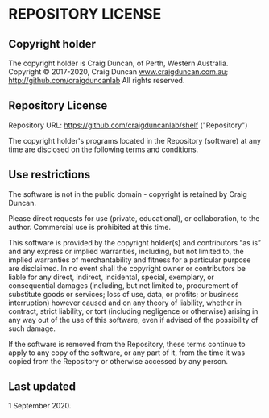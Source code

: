 # REPOSITORY LICENSE 

## Copyright holder

The copyright holder is Craig Duncan, of Perth, Western Australia.
Copyright © 2017-2020, Craig Duncan www.craigduncan.com.au; http://github.com/craigduncanlab All rights reserved.

## Repository License

Repository URL: https://github.com/craigduncanlab/shelf ("Repository")

The copyright holder's programs located in the Repository (software) at any time are disclosed on the following terms and conditions.

## Use restrictions

The software is not in the public domain - copyright is retained by Craig Duncan.

Please direct requests for use (private, educational), or collaboration, to the author.  Commercial use is prohibited at this time.

This software is provided by the copyright holder(s) and contributors “as is” and any express or implied warranties, including, but not limited to, the implied warranties of merchantability and fitness for a particular purpose are disclaimed. In no event shall the copyright owner or contributors be liable for any direct, indirect, incidental, special, exemplary, or consequential damages (including, but not limited to, procurement of substitute goods or services; loss of use, data, or profits; or business interruption) however caused and on any theory of liability, whether in contract, strict liability, or tort (including negligence or otherwise) arising in any way out of the use of this software, even if advised of the possibility of such damage.

If the software is removed from the Repository, these terms continue to apply to any copy of the software, or any part of it, from the time it was copied from the Repository or otherwise accessed by any person.

## Last updated

1 September 2020.
